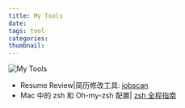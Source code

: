 ```yaml
---
title: My Tools
date:
tags: tool
categories:
thumbnail:
---
```

![My Tools](http://jogjagadget.com/wp-content/uploads/2013/12/macbook-air-all-faded-and-stuff.jpg)
<!--more-->
- Resume Review|简历修改工具: [jobscan](https://www.jobscan.co)
- Mac 中的 zsh 和 Oh-my-zsh 配置| [zsh 全程指南](http://wdxtub.com/2016/02/18/oh-my-zsh/)
